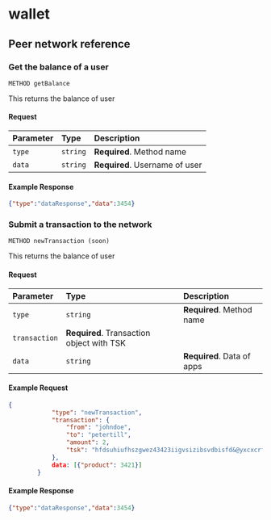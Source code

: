 # wallet

## Peer network reference

### Get the balance of a user
```https
METHOD getBalance
```
This returns the balance of user
#### Request
| Parameter | Type     | Description                       |
| :-------- | :------- | :-------------------------------- |
| `type` | `string` | **Required**. Method name |
| `data` | `string` | **Required**. Username of user |
#### Example Response
```json
{"type":"dataResponse","data":3454}
```

### Submit a transaction to the network
```https
METHOD newTransaction (soon)
```
This returns the balance of user
#### Request
| Parameter | Type     | Description                       |
| :-------- | :------- | :-------------------------------- |
| `type` | `string` | **Required**. Method name |
| `transaction` | **Required**. Transaction object with TSK |
| `data` | `string` | **Required**. Data of apps |
#### Example Request
```json
{
        	"type": "newTransaction",
	        "transaction": {
	            "from": "johndoe",
	            "to": "petertill",
	            "amount": 2,
	            "tsk": "hfdsuhiufhszgwez43423iigvsizibsvdbisfd&@yxcxcrffds"
	        },
	        data: [{"product": 3421}]
    	}
```
#### Example Response
```json
{"type":"dataResponse","data":3454}
```

